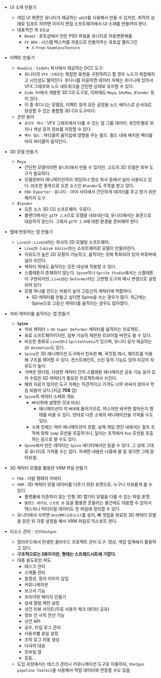- UI 소재 만들기
	- 게임 UI 화면은 유니티가 제공하는 `uGUI`를 사용해서 만들 수 있지만, 최적의 상태로 임포트 하려면 이미지 편집 소프트웨어에서 UI 소재를 만들어야 한다. 
	- 대표적인 게 `포토샵`
		- `Baum2` : 포토샵에서 만든 PSD 파일을 유니티로 자동변환해줌
		- `FX BOX` : 시스템 텍스처를 자동으로 만들어주는 포토샵 플러그인
			- `X-Free-SeamlessTexture`

- 이펙트 만들기
	- `Houdini` : `SideFx` 회사에서 제공하는 DCC 도구. 
		- 유니티의 `VFX 그래프`는 복잡한 표현을 구현하려고 할 경우 노드가 복잡해지고 시인성도 떨어진다. 후디니를 이용하면 데이터 자체는 후디니에 있어서 VFX 그래프와 노드 네트워크를 간단한 상태로 유지할 수 있다.
		- `Side FX`에서 개발한 3D CG 도구로, 이외에도 `Maya`, `3dsMax`, `Blender` 등이 있다.
		- 이 중 후디니는 모델링, 이펙트 등의 모든 공정을 노드 베이스로 순서대로 완성할 수 있는 통합형 3D CG 도구이다.
	- 관련 용어
		- `포인트 캐시` : VFX 그래프에서 다룰 수 있는 점 그룹 데이터. 포인트별로 위치나 색상 등의 정보를 저장할 수 있다.
		- `벡터 필드` : 파티클의 움직임에 영향을 주는 필드. 필드 내에 배치된 벡터를 따라 파티클이 움직인다. 

- 3D 모델 만들기
	- `Maya`
		- 간단한 모델이라면 유니티에서 만들 수 있지만, 고도의 3D 모델은 외부 도구가 필요하다. 
		- 모델링부터 애니메이션까지 게임이나 영상 회사 등에서 널리 사용되고 있다. 비슷한 종목으로 오픈 소스인 `Blender`도 주목을 받고 있다.   
		- `FBX Exporter` : 유니티 - 마야 사이에서 간단하게 데이터를 주고 받기 위한 패키지 도구.
	- `Blender`
		- 오픈 소스 3D CG 소프트웨어. 무료다.
		- 블렌더에서는 `gITF 2.0`으로 모델을 내보내는데, 유니티에서는 표준으로 대응하지 않는다. 그래서 `gITF 2.0`에 대한 환경을 준비해야 한다.

- 탭에 반응하는 앱 만들기
	- `Live2d` : `Live2d`라는 회사의 2D 모델링 소프트웨어.
		- `Live2D Cubism Editor`라는 소프트웨어로 모델이 만들어진다.
		- 자유도가 높은 2D 모핑이 가능하고, 움직이는 것에 특화되어 있어 버튜버에 널리 쓰인다. 
		- 캐릭터 외에도 움직이는 모든 대상에 적용할 수 있다.
		- 스켈레톤이 존재하지 않는다. `Spine`이나 `Sprite Studio`에서는 스켈레톤이 구현되지만, `Live2D`는 `Deformer`라는 고변형 도구와 메시 변경으로 설정되어 있다.
		- 모델 하나를 만드는 비용이 높아 고등신의 캐릭터에 적합하다.
			- SD 캐릭터를 만들고 싶다면 Spine을 쓰는 경우가 많다. 최근에는 Spine으로 고등신 캐릭터를 움직이는 경우도 많아졌다.

- 치비 캐릭터를 움직이는 앱 만들기
	- **`Spine`**
		- 치비 캐릭터 = `SD Super Deformer` 캐릭터를 움직이는 프로젝트.  
		- 유료 소프트웨어이지만, 일부 기능이 제한된 트라이얼 버전도 쓸 수 있다.
		- 비슷한 종류로 `Live2D`나 `SpriteStudio`가 있으며, 유니티 공식 제공하는 `2D Animation`도 있다. 
		- `Spine`은 3D 애니메이션 도구에서 친숙한 뼈, 꼭짓점 메시, 웨이트를 이용해 구조를 제어할 수 있다. 컨스트레인트, 스킨 등의 기능도 있어 리깅의 자유도가 높다.
		- 가벼운 렌더링, 다양한 캐릭터 간의 스켈레톤 애니메이션 공유 기능 등이 있어 수많은 SD 캐릭터가 필요한 프로젝트에서 쓰인다.
		- 해외 자료가 많지만 도구 자체는 직관적이고 가격도 너무 비싸지 않아서 학습 비용이 낮다.(지금 **70$** 임)
		- `Spine`의 캐릭터 소체와 개요
			- `뼈대`(위에 설명한 것과 비슷)
				- 애니메이션이 이 `뼈대`에 들어가므로, 텍스처만 바꾸면 얼마든지 형태를 바꿀 수 있다. 반대로 다른 소체의 애니메이션을 가져올 수도 있다. 
			- 소체 안에는 여러 애니메이션이 포함, 실제 게임 엔진 내에서는 점프 조작에 맞춰 `Jump` 모션을 호출하거나, 달리는 조작에서 `Run` 모션을 호출하는 등으로 쓸 수도 있다.
		- `Spine`에서 만든 데이터는 `Spine` 에디터에서만 읽을 수 있다. 그 상태 그대로 유니티로 가져올 수는 없다. 자세한 내용은 나중에 쓸 일 생기면 그때 알아보셈.

- 3D 캐릭터 모델을 활용한 VRM 파일 만들기
	- `FBX` : 사람 형태의 아바타 
	- `VRM` : 3D 캐릭터 모델 데이터를 다루기 위한 포맷으로, 누구나 자유롭게 쓸 수 있다. 
		- 플랫폼에 의존하지 않는 인형 3D 캘기터 모델을 다룰 수 있는 파일 포맷.
		- `블렌드 셰이브`, `스프링 본` 등을 활용한 흔들리는 물건에도 대응할 수 있어서 텍스처나 머티리얼 데이터도 한 파일에 정리할 수 있다. 
	- 유니티에서 쓰려면 `UniVRM(오픈소스)`를 설치, 뼈 셋업을 완료한 3D 캐릭터 모델을 읽은 뒤 각종 설정을 해서 VRM 파일로 익스포트 한다.

- 리소스 관리 : `샷건Shotgun`
	- 헐리우드에서 탄생한 클라우드 프로젝트 관리 도구. 영상, 게임 업계에서 활용하고 있다.
	- **구조적으로는 DB이지만, 형태는 스프레드시트에 가깝다.**
	- 대충 용도로만 쳐도
		- 태스크 관리
		- 스케쥴 관리
		- 동영상, 정지 이미지 삽입
		- 커뮤니케이션
		- 보고서 기능
		- 프라이빗 페이지 만들기
		- 상세 열람 제한 설정
		- 샷건 리뷰 사이트(무료 사용자 체크 데이터 공유)
		- 정보 간 사칙 연산 기능
		- 샷건 API
		- 공수, 타임 로그 관리
		- 사용자별 휴일 설정
		- 조작 로그 자동 생성
		- 다국어 대응
		- 모바일 앱
		- 등등...
	- 도입 과정에서는 태스크 관리나 커뮤니케이션 도구로 이용하되, `Shotgun pipeline Toolkit`을 사용해서 작업 데이터와 연동할 수도 있음